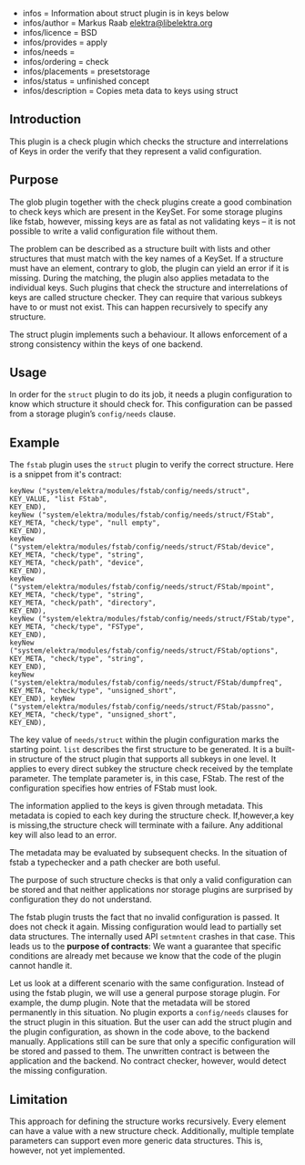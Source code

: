 - infos = Information about struct plugin is in keys below
- infos/author = Markus Raab <elektra@libelektra.org>
- infos/licence = BSD
- infos/provides = apply
- infos/needs =
- infos/ordering = check
- infos/placements = presetstorage
- infos/status = unfinished concept
- infos/description = Copies meta data to keys using struct

## Introduction ##

This plugin is a check plugin which checks the structure and
interrelations of Keys in order the verify that they represent a valid
configuration.

## Purpose ##

The glob plugin together with the check plugins create a good combination
to check keys which are present in the KeySet. For some storage plugins
like fstab, however, missing keys are as fatal as not validating keys
– it is not possible to write a valid configuration file without them.

The problem can be described as a structure built with lists and
other structures that must match with the key names of a KeySet. If a
structure must have an element, contrary to glob, the plugin can yield
an error if it is missing. During the matching, the plugin also applies
metadata to the individual keys. Such plugins that check the structure and
interrelations of keys are called structure checker. They can require that
various subkeys have to or must not exist. This can happen recursively
to specify any structure.

The struct plugin implements such a behaviour. It allows enforcement of
a strong consistency within the keys of one backend.

## Usage ##

In order for the `struct` plugin to do its job, it needs a plugin
configuration to know which structure it should check for. This
configuration can be passed from a storage plugin’s `config/needs`
clause.

## Example ##

The `fstab` plugin uses the `struct` plugin to verify the correct
structure. Here is a snippet from it's contract:

	keyNew ("system/elektra/modules/fstab/config/needs/struct",
	KEY_VALUE, "list FStab",
	KEY_END),
	keyNew ("system/elektra/modules/fstab/config/needs/struct/FStab",
	KEY_META, "check/type", "null empty",
	KEY_END),
	keyNew ("system/elektra/modules/fstab/config/needs/struct/FStab/device",
	KEY_META, "check/type", "string",
	KEY_META, "check/path", "device",
	KEY_END),
	keyNew ("system/elektra/modules/fstab/config/needs/struct/FStab/mpoint",
	KEY_META, "check/type", "string",
	KEY_META, "check/path", "directory",
	KEY_END),
	keyNew ("system/elektra/modules/fstab/config/needs/struct/FStab/type",
	KEY_META, "check/type", "FSType",
	KEY_END),
	keyNew ("system/elektra/modules/fstab/config/needs/struct/FStab/options",
	KEY_META, "check/type", "string",
	KEY_END),
	keyNew ("system/elektra/modules/fstab/config/needs/struct/FStab/dumpfreq",
	KEY_META, "check/type", "unsigned_short",
	KEY_END), keyNew ("system/elektra/modules/fstab/config/needs/struct/FStab/passno",
	KEY_META, "check/type", "unsigned_short",
	KEY_END),

The key value of `needs/struct` within the plugin configuration marks the
starting point. `list` describes the first structure to be generated. It
is a built-in structure of the struct plugin that supports all subkeys
in one level. It applies to every direct subkey the structure check
received by the template parameter. The template parameter is, in this
case, FStab. The rest of the configuration specifies how entries of
FStab must look.

The information applied to the keys is given through metadata. This
metadata is copied to each key during the structure check. If,however,a
key is missing,the structure check will terminate with a failure. Any
additional key will also lead to an error.

The metadata may be evaluated by subsequent checks. In the situation of
fstab a typechecker and a path checker are both useful.

The purpose of such structure checks is that only a valid
configuration can be stored and that neither applications nor storage
plugins are surprised by configuration they do not understand.

The fstab plugin trusts the fact that no invalid configuration is
passed.
It does not check it again.
Missing configuration would lead to partially set data structures.
The internally used API `setmntent` crashes in that case.
This leads us to the **purpose of contracts**:
We want a guarantee that specific conditions are already met
because we know that the code of the plugin cannot handle it.

Let us look at a different scenario with the same configuration.
Instead of using the fstab plugin, we will use a general purpose
storage plugin. For example, the dump plugin.
Note that the metadata will be stored permanently in this situation.
No plugin exports a `config/needs` clauses for the struct plugin
in this situation.
But the user can add the struct plugin and the plugin
configuration, as shown in the code above,
to the backend manually.
Applications still can be sure that only a specific
configuration will be stored and passed to them.
The unwritten contract is between the application and the backend.
No contract checker, however, would detect the missing configuration.

## Limitation ##

This approach for defining the structure works recursively. Every
element can have a value with a new structure check.
 Additionally, multiple template parameters
can support
even more generic data structures.
This is, however, not yet implemented.

